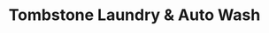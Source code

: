 ---
title: "Tombstone Laundry & Auto Wash"
url: /tombstone/tombstone-laundry-und-auto-wash/
shop: Wäscherei
---